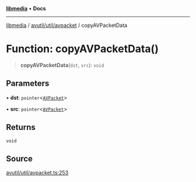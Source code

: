 [**libmedia**](../../../../README.md) • **Docs**

***

[libmedia](../../../../README.md) / [avutil/util/avpacket](../README.md) / copyAVPacketData

# Function: copyAVPacketData()

> **copyAVPacketData**(`dst`, `src`): `void`

## Parameters

• **dst**: `pointer`\<[`AVPacket`](../../../struct/avpacket/classes/AVPacket.md)\>

• **src**: `pointer`\<[`AVPacket`](../../../struct/avpacket/classes/AVPacket.md)\>

## Returns

`void`

## Source

[avutil/util/avpacket.ts:253](https://github.com/zhaohappy/libmedia/blob/b4bb608d2b1c00d036d73fc8d222b1a97be53694/src/avutil/util/avpacket.ts#L253)
